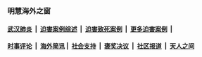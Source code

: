 
### 明慧海外之窗

####  [武汉肺炎](indexes/365.md?t=06120000) &nbsp;|&nbsp;  [迫害案例综述](indexes/328.md?t=06120000) &nbsp;|&nbsp; [迫害致死案例](indexes/277.md?t=06120000)  &nbsp;|&nbsp; [更多迫害案例](indexes/81.md?t=06120000)  &nbsp;|&nbsp; 
####  [时事评论](indexes/19.md?t=06120000) &nbsp;|&nbsp; [海外简讯](indexes/245.md?t=06120000)&nbsp;|&nbsp;  [社会支持](indexes/140.md?t=06120000) &nbsp;|&nbsp; [褒奖决议](indexes/282.md?t=06120000) &nbsp;|&nbsp; [社区报道](indexes/91.md?t=06120000)  &nbsp;|&nbsp; [天人之间](indexes/78.md?t=06120000) 

